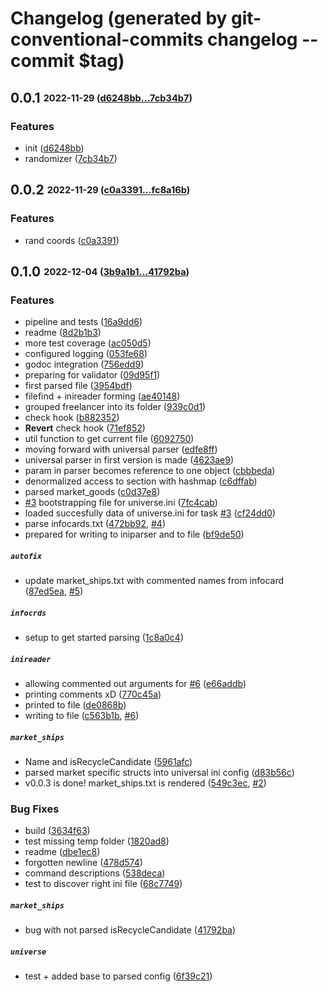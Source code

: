 # Changelog (generated by git-conventional-commits changelog --commit $tag)

## **0.0.1** <sub><sup>2022-11-29 ([d6248bb...7cb34b7](https://github.com/darklab8/darklab_freelancer_darktool/compare/d6248bb...7cb34b7?diff=split))</sup></sub>

### Features
*  init ([d6248bb](https://github.com/darklab8/darklab_freelancer_darktool/commit/d6248bb))
*  randomizer ([7cb34b7](https://github.com/darklab8/darklab_freelancer_darktool/commit/7cb34b7))

## **0.0.2** <sub><sup>2022-11-29 ([c0a3391...fc8a16b](https://github.com/darklab8/darklab_freelancer_darktool/compare/c0a3391...fc8a16b?diff=split))</sup></sub>

### Features
*  rand coords ([c0a3391](https://github.com/darklab8/darklab_freelancer_darktool/commit/c0a3391))

## **0.1.0** <sub><sup>2022-12-04 ([3b9a1b1...41792ba](https://github.com/darklab8/darklab_freelancer_darktool/compare/3b9a1b1...41792ba?diff=split))</sup></sub>

### Features
*  pipeline and tests ([16a9dd6](https://github.com/darklab8/darklab_freelancer_darktool/commit/16a9dd6))
*  readme ([8d2b1b3](https://github.com/darklab8/darklab_freelancer_darktool/commit/8d2b1b3))
*  more test coverage ([ac050d5](https://github.com/darklab8/darklab_freelancer_darktool/commit/ac050d5))
*  configured logging ([053fe68](https://github.com/darklab8/darklab_freelancer_darktool/commit/053fe68))
*  godoc integration ([756edd9](https://github.com/darklab8/darklab_freelancer_darktool/commit/756edd9))
*  preparing for validator ([09d95f1](https://github.com/darklab8/darklab_freelancer_darktool/commit/09d95f1))
*  first parsed file ([3954bdf](https://github.com/darklab8/darklab_freelancer_darktool/commit/3954bdf))
*  filefind \+ inireader forming ([ae40148](https://github.com/darklab8/darklab_freelancer_darktool/commit/ae40148))
*  grouped freelancer into its folder ([939c0d1](https://github.com/darklab8/darklab_freelancer_darktool/commit/939c0d1))
*  check hook ([b882352](https://github.com/darklab8/darklab_freelancer_darktool/commit/b882352))
*  **Revert** check hook ([71ef852](https://github.com/darklab8/darklab_freelancer_darktool/commit/71ef852))
*  util function to get current file ([6092750](https://github.com/darklab8/darklab_freelancer_darktool/commit/6092750))
*  moving forward with universal parser ([edfe8ff](https://github.com/darklab8/darklab_freelancer_darktool/commit/edfe8ff))
*  universal parser in first version is made ([4623ae9](https://github.com/darklab8/darklab_freelancer_darktool/commit/4623ae9))
*  param in parser becomes reference to one object ([cbbbeda](https://github.com/darklab8/darklab_freelancer_darktool/commit/cbbbeda))
*  denormalized access to section with hashmap ([c6dffab](https://github.com/darklab8/darklab_freelancer_darktool/commit/c6dffab))
*  parsed market\_goods ([c0d37e8](https://github.com/darklab8/darklab_freelancer_darktool/commit/c0d37e8))
*  [#3](https://github.com/darklab8/darklab_freelancer_darktool/issues/#3) bootstrapping file for universe\.ini ([7fc4cab](https://github.com/darklab8/darklab_freelancer_darktool/commit/7fc4cab))
*  loaded succesfully data of universe\.ini for task [#3](https://github.com/darklab8/darklab_freelancer_darktool/issues/#3) ([cf24dd0](https://github.com/darklab8/darklab_freelancer_darktool/commit/cf24dd0))
*  parse infocards\.txt ([472bb92](https://github.com/darklab8/darklab_freelancer_darktool/commit/472bb92), [#4](https://github.com/darklab8/darklab_freelancer_darktool/issues/#4))
*  prepared for writing to iniparser and to file ([bf9de50](https://github.com/darklab8/darklab_freelancer_darktool/commit/bf9de50))

##### `autofix`
*  update market\_ships\.txt with commented names from infocard ([87ed5ea](https://github.com/darklab8/darklab_freelancer_darktool/commit/87ed5ea), [#5](https://github.com/darklab8/darklab_freelancer_darktool/issues/#5))

##### `infocrds`
*  setup to get started parsing ([1c8a0c4](https://github.com/darklab8/darklab_freelancer_darktool/commit/1c8a0c4))

##### `inireader`
*  allowing commented out arguments for [#6](https://github.com/darklab8/darklab_freelancer_darktool/issues/#6) ([e66addb](https://github.com/darklab8/darklab_freelancer_darktool/commit/e66addb))
*  printing comments xD ([770c45a](https://github.com/darklab8/darklab_freelancer_darktool/commit/770c45a))
*  printed to file ([de0868b](https://github.com/darklab8/darklab_freelancer_darktool/commit/de0868b))
*  writing to file ([c563b1b](https://github.com/darklab8/darklab_freelancer_darktool/commit/c563b1b), [#6](https://github.com/darklab8/darklab_freelancer_darktool/issues/#6))

##### `market_ships`
*  Name and isRecycleCandidate ([5961afc](https://github.com/darklab8/darklab_freelancer_darktool/commit/5961afc))
*  parsed market specific structs into universal ini config ([d83b56c](https://github.com/darklab8/darklab_freelancer_darktool/commit/d83b56c))
*  v0\.0\.3 is done\! market\_ships\.txt is rendered ([549c3ec](https://github.com/darklab8/darklab_freelancer_darktool/commit/549c3ec), [#2](https://github.com/darklab8/darklab_freelancer_darktool/issues/#2))


### Bug Fixes
*  build ([3634f63](https://github.com/darklab8/darklab_freelancer_darktool/commit/3634f63))
*  test missing temp folder ([1820ad8](https://github.com/darklab8/darklab_freelancer_darktool/commit/1820ad8))
*  readme ([dbe1ec8](https://github.com/darklab8/darklab_freelancer_darktool/commit/dbe1ec8))
*  forgotten newline ([478d574](https://github.com/darklab8/darklab_freelancer_darktool/commit/478d574))
*  command descriptions ([538deca](https://github.com/darklab8/darklab_freelancer_darktool/commit/538deca))
*  test to discover right ini file ([68c7749](https://github.com/darklab8/darklab_freelancer_darktool/commit/68c7749))

##### `market_ships`
*  bug with not parsed isRecycleCandidate ([41792ba](https://github.com/darklab8/darklab_freelancer_darktool/commit/41792ba))

##### `universe`
*  test \+ added base to parsed config ([6f39c21](https://github.com/darklab8/darklab_freelancer_darktool/commit/6f39c21))